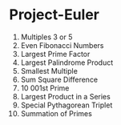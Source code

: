 # Project-Euler
1) Multiples 3 or 5               
2) Even Fibonacci Numbers         
3) Largest Prime Factor          
4) Largest Palindrome Product
5) Smallest Multiple
6) Sum Square Difference
7) 10 001st Prime
8) Largest Product in a Series
9) Special Pythagorean Triplet
10) Summation of Primes
